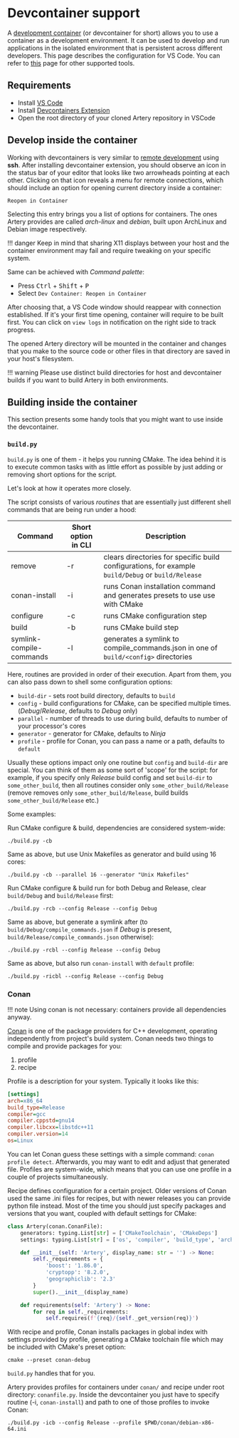 # Devcontainer support

A [development container](https://containers.dev) (or devcontainer for short) allows you to use a container as a development environment. It can be used to develop and run applications in the isolated environment that is persistent across different developers. This page describes the configuration for VS Code. You can refer to [this](https://containers.dev/supporting) page for other supported tools.

## Requirements

- Install [VS Code](https://code.visualstudio.com/docs/setup/setup-overview)
- Install [Devcontainers Extension](https://marketplace.visualstudio.com/items?itemName=ms-vscode-remote.remote-containers)
- Open the root directory of your cloned Artery repository in VSCode

## Develop inside the container

Working with devcontainers is very similar to [remote development](https://marketplace.visualstudio.com/items?itemName=ms-vscode-remote.remote-ssh) using __ssh__.  After installing devcontainer extension, you should observe
an icon in the status bar of your editor that looks like two arrowheads pointing at each other. Clicking on that
icon reveals a menu for remote connections, which should include an option for opening current directory
inside a container:

`Reopen in Container`

Selecting this entry brings you a list of options for containers. The ones Artery provides are called _arch-linux_ and _debian_,
built upon ArchLinux and Debian image respectively.

!!! danger
    Keep in mind that sharing X11 displays between your host and the container environment may fail and require tweaking on your specific system.

Same can be achieved with _Command palette_:

- Press <kbd>Ctrl</kbd> + <kbd>Shift</kbd> + <kbd>P</kbd>
- Select `Dev Container: Reopen in Container`

After choosing that, a VS Code window should reappear with connection established. If it's your first
time opening, container will require to be built first. You can click on `view logs` in notification on the right
side to track progress.

The opened Artery directory will be mounted in the container and changes that you make to the source code 
or other files in that directory are saved in your host's filesystem.

!!! warning
    Please use distinct build directories for host and devcontainer builds if you want to 
    build Artery in both environments.

## Building inside the container

This section presents some handy tools that you might want to use inside the devcontainer.

### `build.py`

`build.py` is one of them - it helps you running CMake. The idea behind it is to execute common tasks 
with as little effort as possible by just adding or removing short options for the script.

Let's look at how it operates more closely.

The script consists of various _routines_ that are essentially just different shell commands that
are being run under a hood:

| Command | Short option in CLI | Description |
|---------|---------------------|-------------|
| remove | -r |  clears directories for specific build configurations, for example `build/Debug` or `build/Release` |
| conan-install | -i |  runs Conan installation command and generates presets to use use with CMake | 
| configure | -c | runs CMake configuration step |
| build | -b | runs CMake build step |
| symlink-compile-commands | -l | generates a symlink to compile_commands.json in one of `build/<config>` directories |

Here, routines are provided in order of their execution. Apart from them, you can also pass down to shell
some configuration options:

- `build-dir` - sets root build directory, defaults to `build`
- `config` - build configurations for CMake, can be specified multiple times. (_Debug_/_Release_, defaults to _Debug_ only)
- `parallel` - number of threads to use during build, defaults to number of your processor's cores
- `generator` - generator for CMake, defaults to _Ninja_
- `profile` - profile for Conan, you can pass a name or a path, defaults to `default`

Usually these options impact only one routine but `config` and `build-dir` are special. You can
think of them as some sort of 'scope' for the script: for example, if you specify only _Release_
build config and set `build-dir` to `some_other_build`, then all routines consider only `some_other_build/Release`
(remove removes only `some_other_build/Release`, build builds `some_other_build/Release` etc.)

Some examples:

Run CMake configure & build, dependencies are considered system-wide:
```shell
./build.py -cb
```

Same as above, but use Unix Makefiles as generator and build using 16 cores:
```shell
./build.py -cb --parallel 16 --generator "Unix Makefiles"
```

Run CMake configure & build run for both Debug and Release, clear `build/Debug` and `build/Release` first:
```shell
./build.py -rcb --config Release --config Debug
```

Same as above, but generate a symlink after (to `build/Debug/compile_commands.json` if _Debug_ is present, 
`build/Release/compile_commands.json` otherwise):
```shell
./build.py -rcbl --config Release --config Debug
```

Same as above, but also run `conan-install` with `default` profile:
```shell
./build.py -ricbl --config Release --config Debug
```

### Conan

!!! note
    Using conan is not necessary: containers provide all dependencies anyway. 

[Conan](https://conan.io) is one of the package providers for C++ development, operating independently from project's build system.
Conan needs two things to compile and provide packages for you:

1. profile
2. recipe

Profile is a description for your system. Typically it looks like this:

```ini
[settings]
arch=x86_64
build_type=Release
compiler=gcc
compiler.cppstd=gnu14
compiler.libcxx=libstdc++11
compiler.version=14
os=Linux
```

You can let Conan guess these settings with a simple command: `conan profile detect`. Afterwards, you
may want to edit and adjust that generated file. Profiles are system-wide, which means that you can
use one profile in a couple of projects simultaneously.

Recipe defines configuration for a certain project. Older versions of Conan used the same .ini files
for recipes, but with newer releases you can provide python file instead. Most of the time you should just
specify packages and versions that you want, coupled with default settings for CMake:

```python  linenums="1"
class Artery(conan.ConanFile):
    generators: typing.List[str] = ['CMakeToolchain', 'CMakeDeps']
    settings: typing.List[str] = ['os', 'compiler', 'build_type', 'arch']

    def __init__(self: 'Artery', display_name: str = '') -> None:
        self._requirements = {
            'boost': '1.86.0',
            'cryptopp': '8.2.0',
            'geographiclib': '2.3'
        }
        super().__init__(display_name)

    def requirements(self: 'Artery') -> None:
        for req in self._requirements:
            self.requires(f'{req}/{self._get_version(req)}')
```

With recipe and profile, Conan installs packages in global index with settings provided by profile,
generating a CMake toolchain file which may be included with CMake's preset option:

```
cmake --preset conan-debug
```

`build.py` handles that for you.

Artery provides profiles for containers under `conan/` and recipe under root directory: `conanfile.py`.
Inside the devcontainer you just have to specify routine (-i, `conan-install`) and path to one of those profiles
to invoke Conan:

```shell
./build.py -icb --config Release --profile $PWD/conan/debian-x86-64.ini
```

